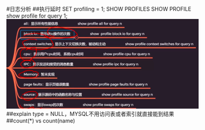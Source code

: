 #日志分析
##执行延时
SET profiling = 1;
SHOW PROFILES
SHOW PROFILE
show profile for query 1;
![](.z_3_mysql_优化体系_性能分析_images/1eac9e9d.png)
##explain
type = NULL，MYSQL不用访问表或者索引就直接能到结果
##count(*) vs count(name)

